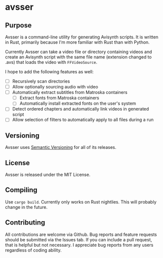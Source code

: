 # avsser

## Purpose
Avsser is a command-line utility for generating Avisynth scripts. It is written
in Rust, primarily because I'm more familiar with Rust than with Python.

Currently Avsser can take a video file or directory containing videos and create
an Avisynth script with the same file name (extension changed to .avs) that loads
the video with `FFVideoSource`.

I hope to add the following features as well:

- [ ] Recursively scan directories
- [ ] Allow optionally sourcing audio with video
- [ ] Automatically extract subtitles from Matroska containers
  - [ ] Extract fonts from Matroska containers
  - [ ] Automatically install extracted fonts on the user's system
- [ ] Detect ordered chapters and automatically link videos in generated script
- [ ] Allow selection of filters to automatically apply to all files during a run

## Versioning

Avsser uses [Semantic Versioning](http://semver.org/) for all of its releases.

## License

Avsser is released under the MIT License.

## Compiling

Use `cargo build`. Currently only works on Rust nightlies. This will probably change in the future.

## Contributing

All contributions are welcome via Github. Bug reports and feature requests should
be submitted via the Issues tab. If you can include a pull request, that is helpful
but not necessary. I appreciate bug reports from any users regardless of coding
ability.
